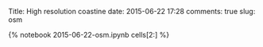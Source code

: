 Title: High resolution coastine
date:  2015-06-22 17:28
comments: true
slug: osm

{% notebook 2015-06-22-osm.ipynb cells[2:] %}
